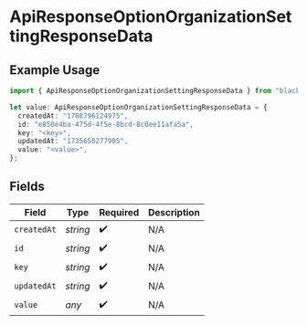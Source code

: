 # ApiResponseOptionOrganizationSettingResponseData

## Example Usage

```typescript
import { ApiResponseOptionOrganizationSettingResponseData } from "blackbox/models";

let value: ApiResponseOptionOrganizationSettingResponseData = {
  createdAt: "1708796124975",
  id: "e850e4ba-475d-4f5e-8bcd-8c0ee11afa5a",
  key: "<key>",
  updatedAt: "1735650277905",
  value: "<value>",
};
```

## Fields

| Field              | Type               | Required           | Description        |
| ------------------ | ------------------ | ------------------ | ------------------ |
| `createdAt`        | *string*           | :heavy_check_mark: | N/A                |
| `id`               | *string*           | :heavy_check_mark: | N/A                |
| `key`              | *string*           | :heavy_check_mark: | N/A                |
| `updatedAt`        | *string*           | :heavy_check_mark: | N/A                |
| `value`            | *any*              | :heavy_check_mark: | N/A                |